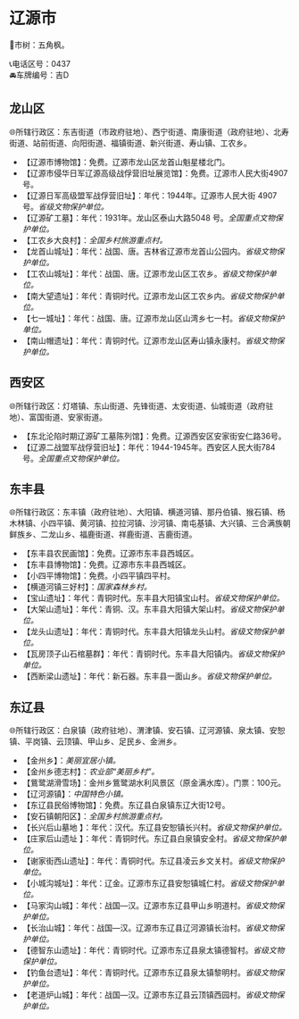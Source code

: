 # 辽源市  
🌳市树：五角枫。  
  
📞电话区号：0437  
🚘车牌编号：吉D  

## 龙山区  
🌐所辖行政区：东吉街道（市政府驻地）、西宁街道、南康街道（政府驻地）、北寿街道、站前街道、向阳街道、福镇街道、新兴街道、寿山镇、工农乡。
  
* 【辽源市博物馆】：免费。辽源市龙山区龙首山魁星楼北门。  
* 【辽源市侵华日军辽源高级战俘营旧址展览馆】：免费。辽源市人民大街4907号。  
* 【辽源日军高级盟军战俘营旧址】：年代：1944年。辽源市人民大街 4907号。*省级文物保护单位。*  
* 【辽源矿工墓】：年代：1931年。龙山区泰山大路5048 号。*全国重点文物保护单位。*  
* 【工农乡大良村】：*全国乡村旅游重点村。*  
* 【龙首山城址】：年代：战国、唐。吉林省辽源市龙首山公园内。*省级文物保护单位。*  
* 【工农山城址】：年代：战国、唐。辽源市龙山区工农乡。*省级文物保护单位。*  
* 【南大望遗址】：年代：青铜时代。辽源市龙山区工农乡内。*省级文物保护单位。*  
* 【七一城址】：年代：战国、唐。辽源市龙山区山湾乡七一村。*省级文物保护单位。*  
* 【南山帽遗址】：年代：青铜时代。辽源市龙山区寿山镇永康村。*省级文物保护单位。*  

## 西安区  
🌐所辖行政区：灯塔镇、东山街道、先锋街道、太安街道、仙城街道（政府驻地）、富国街道、安家街道。  
  
* 【东北沦陷时期辽源矿工墓陈列馆】：免费。辽源西安区安家街安仁路36号。  
* 【辽源二战盟军战俘营旧址】：年代：1944-1945年。西安区人民大街784号。*全国重点文物保护单位。*  

## 东丰县  
🌐所辖行政区：东丰镇（政府驻地）、大阳镇、横道河镇、那丹伯镇、猴石镇、杨木林镇、小四平镇、黄河镇、拉拉河镇、沙河镇、南屯基镇、大兴镇、三合满族朝鲜族乡、二龙山乡、福鹿街道、祥鹿街道、吉鹿街道。  
  
* 【东丰县农民画馆】：免费。辽源市东丰县西城区。  
* 【东丰县博物馆】：免费。辽源市东丰县西城区。  
* 【小四平博物馆】：免费。小四平镇四平村。  
* 【横道河镇三好村】：*国家森林乡村。*  
* 【宝山遗址】：年代：青铜时代。东丰县大阳镇宝山村。*省级文物保护单位。*  
* 【大架山遗址】：年代：青铜、汉。东丰县大阳镇大架山村。*省级文物保护单位。*  
* 【龙头山遗址】：年代：青铜时代。东丰县大阳镇龙头山村。*省级文物保护单位。*  
* 【瓦房顶子山石棺墓群】：年代：青铜时代。东丰县大阳镇内。*省级文物保护单位。*  
* 【西断梁山遗址】：年代：新石器。东丰县一面山乡。*省级文物保护单位。*  

## 东辽县  
🌐所辖行政区：白泉镇（政府驻地）、渭津镇、安石镇、辽河源镇、泉太镇、安恕镇、平岗镇、云顶镇、甲山乡、足民乡、金洲乡。  
  
* 【金州乡】：*美丽宜居小镇。*  
* 【金州乡德志村】：*农业部“美丽乡村”。*  
* 【鴜鹭湖滑雪场】：金州乡鴜鹭湖水利风景区（原金满水库）。门票：100元。  
* 【辽河源镇】：*中国特色小镇。*  
* 【东辽县民俗博物馆】：免费。东辽县白泉镇东辽大街12号。  
* 【安石镇朝阳区】：*全国乡村旅游重点村。*  
* 【长兴后山墓地 】：年代：汉代。东辽县安恕镇长兴村。*省级文物保护单位。*  
* 【庄家后山遗址 】：年代：青铜时代。东辽县白泉镇安全村。*省级文物保护单位。*  
* 【谢家街西山遗址】：年代：青铜时代。东辽县凌云乡文关村。*省级文物保护单位。*  
* 【小城沟城址】：年代：辽金。辽源市东辽县安恕镇城仁村。*省级文物保护单位。*  
* 【马家沟山城】：年代：战国—汉。辽源市东辽县甲山乡明道村。*省级文物保护单位。*  
* 【长治山城】：年代：战国—汉。辽源市东辽县辽河源镇长治村。*省级文物保护单位。*  
* 【德智东山遗址】：年代：青铜时代。辽源市东辽县泉太镇德智村。*省级文物保护单位。*  
* 【钓鱼台遗址】：年代：青铜时代。辽源市东辽县泉太镇黎明村。*省级文物保护单位。*  
* 【老道炉山城】：年代：战国—汉。辽源市东辽县云顶镇西园村。*省级文物保护单位。*  
